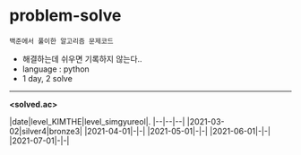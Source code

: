 # problem-solve
`백준에서 풀이한 알고리즘 문제코드`
- 해결하는데 쉬우면 기록하지 않는다..
- language : python
- 1 day, 2 solve

 ___
 **<solved.ac>**

|date|level_KIMTHE|level_simgyureol|.
|--|--|--|
|2021-03-02|silver4|bronze3|
|2021-04-01|-|-|
|2021-05-01|-|-|
|2021-06-01|-|-|
|2021-07-01|-|-|


 
